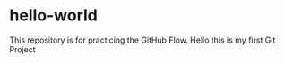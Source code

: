 # hello-world
This repository is for practicing the GitHub Flow.
Hello this is my first Git Project
